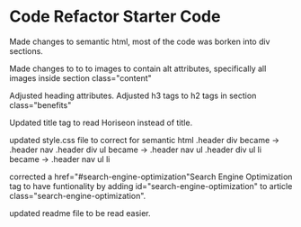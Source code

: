 # Code Refactor Starter Code
Made changes to semantic html, most of the code was borken into div sections.

Made changes to to to images to contain alt attributes, specifically all images inside section class="content"

Adjusted heading attributes. Adjusted h3 tags to h2 tags in section class="benefits"

Updated title tag to read Horiseon instead of title.

updated style.css file to correct for semantic html
.header div became -> .header nav
.header div ul became -> .header nav ul
.header div ul li became -> .header nav ul li 

corrected a href="#search-engine-optimization"Search Engine Optimization tag to have funtionality by adding id="search-engine-optimization" to article class="search-engine-optimization". 

updated readme file to be read easier. 